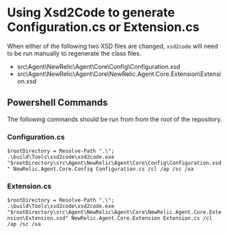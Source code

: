 # Using Xsd2Code to generate Configuration.cs or Extension.cs

When either of the following two XSD files are changed, `xsd2code` will need to be run manually to regenerate the class files.

- src\Agent\NewRelic\Agent\Core\Config\Configuration.xsd
- src\Agent\NewRelic\Agent\Core\NewRelic.Agent.Core.Extension\Extension.xsd

## Powershell Commands

The following commands should be run from from the root of the repository.

### Configuration.cs

`$rootDirectory = Resolve-Path ".\"; .\build\Tools\xsd2code\xsd2code.exe "$rootDirectory\src\Agent\NewRelic\Agent\Core\Config\Configuration.xsd" NewRelic.Agent.Core.Config Configuration.cs /cl /ap /sc /xa`

### Extension.cs

`$rootDirectory = Resolve-Path ".\"; .\build\Tools\xsd2code\xsd2code.exe "$rootDirectory\src\Agent\NewRelic\Agent\Core\NewRelic.Agent.Core.Extension\Extension.xsd" NewRelic.Agent.Core.Extension Extension.cs /cl /ap /sc /xa`
